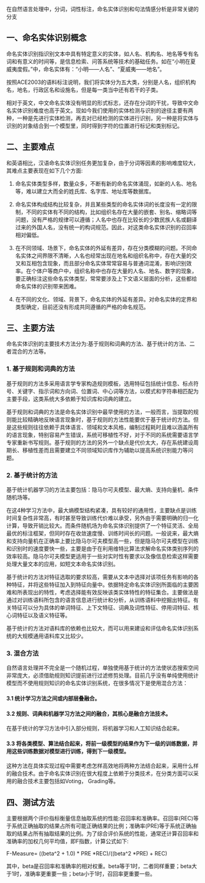 在自然语言处理中，分词，词性标注，命名实体识别和句法情感分析是非常关键的分支

## 一、命名实体识别概念

命名实体识别指识别文本中具有特定意义的实体，如人名、机构名、地名等专有名词和有意义的时间等，是信息检索、问答系统等技术的基础任务。如在“小明在夏威夷度假。”中，命名实体有：“小明——人名”、“夏威夷——地名”。

按照ACE2003的语料标注说明，我们将实体分为五大类，分别是人名，组织机构名，地名，行政区名和设施名，但是每一类当中还有若干的子类。

相对于英文，中文命名实体没有明显的形式标志，还存在分词的干扰，导致中文命名实体识别难度也高于英文。现如今我们使用的实体检测与识别的途径主要有两种，一种是先进行实体检测，再去对已经检测的实体进行识别，另一种是将实体与识别的对象结合到一个模型里，同时得到字符的位置进行标记和类别标记。

## 二、主要难点

和英语相比，汉语命名实体识别任务更加复杂，由于分词等因素的影响难度较大，其难点主要表现在如下几个方面:

1. 命名实体类型多样，数量众多，不断有新的命名实体涌现，如新的人名、地名等，难以建立大而全的姓氏库、名字库、地址库等数据库。

2. 命名实体构成结构比较复杂，并且某些类型的命名实体词的长度没有一定的限制，不同的实体有不同的结构，比如组织名存在大量的嵌套、别名、缩略词等问题，没有严格的规律可以遵循；人名中也存在比较长的少数民族人名或翻译过来的外国人名，没有统一的构词规范。因此，对这类命名实体识别的召回率相对偏低。

3. 在不同领域、场景下，命名实体的外延有差异，存在分类模糊的问题。不同命名实体之间界限不清晰，人名也经常出现在地名和组织名称中，存在大量的交叉和互相包含现象，而且部分命名实体常常容易与普通词混淆，影响识别效率。在个体户等商户中，组织名称中也存在大量的人名、地名、数字的现象，要正确标注这些命名实体类型，常常要涉及上下文语义层面的分析，这些都给命名实体的识别带来困难。

4. 在不同的文化、领域、背景下，命名实体的外延有差异。对命名实体的定界和类型确定，目前还没有形成共同遵循的严格的命名规范。

## 三、主要方法

命名实体识别的主要技术方法分为:基于规则和词典的方法、基于统计的方法、二者混合的方法等。

### 1. 基于规则和词典的方法

基于规则的方法多采用语言学专家构造规则模板，选用特征包括统计信息、标点符号、关键字、指示词和方向词、位置词、中心词等方法，以模式和字符串相匹配为主要手段，这类系统大多依赖于知识库和词典的建立。

基于规则和词典的方法是命名实体识别中最早使用的方法，一般而言，当提取的规则能比较精确地反映语言现象时，基于规则的方法性能要优于基于统计的方法。但是这些规则往往依赖于具体语言、领域和文本风格，编制过程耗时且难以涵盖所有的语言现象，特别容易产生错误，系统可移植性不好，对于不同的系统需要语言学专家重新书写规则。基于规则的方法的另外一个缺点是代价太大，存在系统建设周期长、移植性差而且需要建立不同领域知识库作为辅助以提高系统识别能力等问题。

### 2. 基于统计的方法

基于统计机器学习的方法主要包括：隐马尔可夫模型、最大熵、支持向量机、条件随机场等。

在这4种学习方法中，最大熵模型结构紧凑，具有较好的通用性，主要缺点是训练时间复杂性非常高，有时甚至导致训练代价难以承受，另外由于需要明确的归一化计算，导致开销比较大。而条件随机场为命名实体识别提供了一个特征灵活、全局最优的标注框架，但同时存在收敛速度慢、训练时间长的问题。一般说来，最大熵和支持向量机在正确率上要比隐马尔可夫模型高一些，但是隐马尔可夫模型在训练和识别时的速度要快一些，主要是由于在利用维特比算法求解命名实体类别序列的效率较高。隐马尔可夫模型更适用于一些对实时性有要求以及像信息检索这样需要处理大量文本的应用，如短文本命名实体识别。

基于统计的方法对特征选取的要求较高，需要从文本中选择对该项任务有影响的各种特征，并将这些特征加入到特征向量中。依据特定命名实体识别所面临的主要困难和所表现出的特性，考虑选择能有效反映该类实体特性的特征集合。主要做法是通过对训练语料所包含的语言信息进行统计和分析，从训练语料中挖掘出特征。有关特征可以分为具体的单词特征、上下文特征、词典及词性特征、停用词特征、核心词特征以及语义特征等。

基于统计的方法对语料库的依赖也比较大，而可以用来建设和评估命名实体识别系统的大规模通用语料库又比较少。

### 3. 混合方法

自然语言处理并不完全是一个随机过程，单独使用基于统计的方法使状态搜索空间非常庞大，必须借助规则知识提前进行过滤修剪处理。目前几乎没有单纯使用统计模型而不使用规则知识的命名实体识别系统，在很多情况下是使用混合方法：

#### 3.1 统计学习方法之间或内部层叠融合。

#### 3.2 规则、词典和机器学习方法之间的融合，其核心是融合方法技术。

在基于统计的学习方法中引入部分规则，将机器学习和人工知识结合起来。

#### 3.3 将各类模型、算法结合起来，将前一级模型的结果作为下一级的训练数据，并用这些训练数据对模型进行训练，得到下一级模型。

这种方法在具体实现过程中需要考虑怎样高效地将两种方法结合起来，采用什么样的融合技术。由于命名实体识别在很大程度上依赖于分类技术，在分类方面可以采用的融合技术主要包括如Voting， Grading等。

## 四、测试方法

主要根据两个评价指标衡量信息抽取系统的性能:召回率和准确率。召回率(REC)等于系统正确抽取的结果占所有可能正确结果的比例；准确率(PRE)等于系统正确抽取的结果占所有抽取结果的比例。为了综合评价系统的性能，通常还计算召回率和准确率的加权几何平均值，即F指数，计算公式如下:

F-Measure= ((beta^2 + 1.0) * PRE *REC)/((beta^2 *PRE) + REC)

其中，beta是召回率和准确率的相对权重。beta等于1时，二者同样重要；beta大于1时，准确率更重要一些；beta小于1时，召回率更重要一些。
